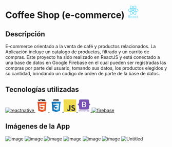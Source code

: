 # Coffee Shop (e-commerce) <a href="https://www.w3.org/react/" target="_blank" rel="noreferrer"> <img src="https://raw.githubusercontent.com/devicons/devicon/master/icons/react/react-original-wordmark.svg" alt="react" width="40" height="40"/> </a>

## Descripción

E-commerce orientado a la venta de café y productos relacionados. La Aplicación incluye un catalogo de productos, filtrado y un carrito de compras. Este proyecto ha sido realizado en ReactJS y está conectado a una base de datos en Google Firebase en el cual pueden ser registradas las compras por parte del usuario, tomando sus datos, los productos elegidos y su cantidad, brindando un codigo de orden de parte de la base de datos.

## Tecnologías utilizadas
<a href="https://www.w3.org/react/" target="_blank" rel="noreferrer"> <img src="https://reactnative.dev/img/header_logo.svg" alt="reactnative" width="40" height="40"/> </a> <a href="https://www.w3.org/html/" target="_blank" rel="noreferrer"> <img src="https://raw.githubusercontent.com/devicons/devicon/master/icons/html5/html5-original-wordmark.svg" alt="html5" width="40" height="40"/> </a> <a href="https://www.w3schools.com/css/" target="_blank" rel="noreferrer"> <img src="https://raw.githubusercontent.com/devicons/devicon/master/icons/css3/css3-original-wordmark.svg" alt="css3" width="40" height="40"/> </a> <a href="https://developer.mozilla.org/en-US/docs/Web/JavaScript" target="_blank" rel="noreferrer"> <img src="https://raw.githubusercontent.com/devicons/devicon/master/icons/javascript/javascript-original.svg" alt="javascript" width="40" height="40"/> </a> <a href="https://getbootstrap.com" target="_blank" rel="noreferrer"> <img src="https://raw.githubusercontent.com/devicons/devicon/master/icons/bootstrap/bootstrap-plain-wordmark.svg" alt="bootstrap" width="40" height="40"/> </a> <a href="https://firebase.google.com/" target="_blank" rel="noreferrer"> <img src="https://www.vectorlogo.zone/logos/firebase/firebase-icon.svg" alt="firebase" width="40" height="40"/> </a>

## Imágenes de la App
![image](https://user-images.githubusercontent.com/90013852/175190609-17436e77-e49f-4a66-938d-10eb889689d3.png)
![image](https://user-images.githubusercontent.com/90013852/175190676-9f81775d-1546-4465-bd6c-1df98682de59.png)
![image](https://user-images.githubusercontent.com/90013852/175190705-a3cd6249-660b-4f10-8730-5950f71915a2.png)
![image](https://user-images.githubusercontent.com/90013852/175190766-9921a7c0-a3be-4c08-817a-d95ec18da388.png)
![image](https://user-images.githubusercontent.com/90013852/175190856-6d377d05-42a5-4a9c-8e58-400e9ce501d7.png)
![image](https://user-images.githubusercontent.com/90013852/175190944-40859142-51cb-401f-ba28-e1570055cf83.png)
![Untitled](https://user-images.githubusercontent.com/90013852/175191326-7440df92-872c-42d3-b3bc-7d1d4deb8633.png)
